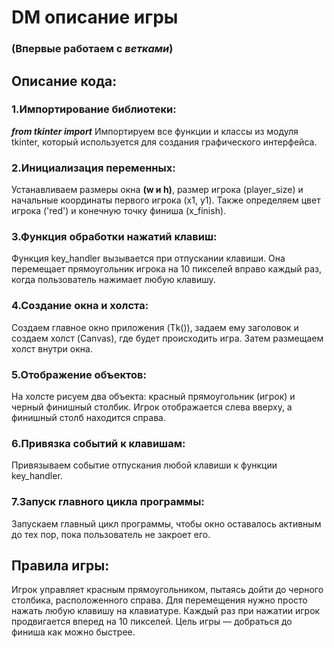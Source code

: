 # DM описание игры

### (Впервые работаем с ***ветками***)


## Описание кода:
### 1.Импортирование библиотеки:

***from tkinter import***
Импортируем все функции и классы из модуля tkinter, который используется для создания графического интерфейса.

### 2.Инициализация переменных:
Устанавливаем размеры окна **(w и h)**, размер игрока (player_size) и начальные координаты первого игрока (x1, y1). Также определяем цвет игрока ('red') и конечную точку финиша (x_finish).
### 3.Функция обработки нажатий клавиш:
Функция key_handler вызывается при отпускании клавиши. Она перемещает прямоугольник игрока на 10 пикселей вправо каждый раз, когда пользователь нажимает любую клавишу.
### 4.Создание окна и холста:
Создаем главное окно приложения (Tk()), задаем ему заголовок и создаем холст (Canvas), где будет происходить игра. Затем размещаем холст внутри окна.
### 5.Отображение объектов:
На холсте рисуем два объекта: красный прямоугольник (игрок) и черный финишный столбик. Игрок отображается слева вверху, а финишный столб находится справа.
### 6.Привязка событий к клавишам:
Привязываем событие отпускания любой клавиши к функции key_handler.
### 7.Запуск главного цикла программы:
Запускаем главный цикл программы, чтобы окно оставалось активным до тех пор, пока пользователь не закроет его.
## Правила игры:

Игрок управляет красным прямоугольником, пытаясь дойти до черного столбика, расположенного справа. Для перемещения нужно просто нажать любую клавишу на клавиатуре. Каждый раз при нажатии игрок продвигается вперед на 10 пикселей. Цель игры — добраться до финиша как можно быстрее.
